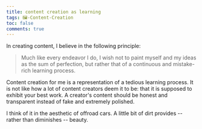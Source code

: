 ```yaml
---
title: content creation as learning
tags: 🖼️-Content-Creation
toc: false
comments: true
---
```


In creating content, I believe in the following principle:

>Much like every endeavor I do, I wish not to paint myself and my ideas as the sum of perfection, but rather that of a continuous and mistake-rich learning process.

Content creation for me is a representation of a tedious learning process. It is not like how a lot of content creators deem it to be: that it is supposed to exhibit your best work. A creator's content should be honest and transparent instead of fake and extremely polished.

I think of it in the aesthetic of offroad cars. A little bit of dirt provides -- rather than diminishes -- beauty.
